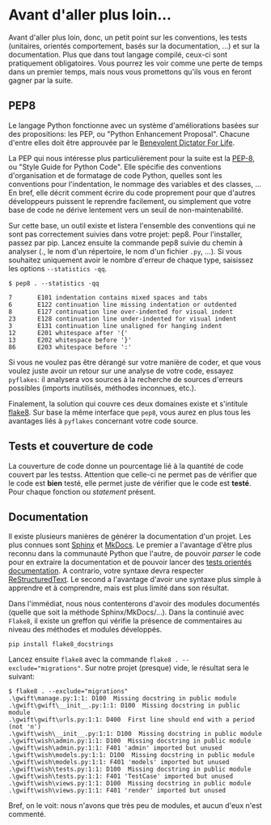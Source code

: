 Avant d'aller plus loin...
==========================

Avant d'aller plus loin, donc, un petit point sur les conventions, les tests (unitaires, orientés comportement, basés sur la documentation, ...) et sur la documentation. Plus que dans tout langage compilé, ceux-ci sont pratiquement obligatoires. Vous pourrez les voir comme une perte de temps dans un premier temps, mais nous vous promettons qu'ils vous en feront gagner par la suite.

## PEP8

Le langage Python fonctionne avec un système d'améliorations basées sur des propositions: les PEP, ou "Python Enhancement Proposal". Chacune d'entre elles doit être approuvée par le [Benevolent Dictator For Life](http://fr.wikipedia.org/wiki/Benevolent_Dictator_for_Life).

La PEP qui nous intéresse plus particulièrement pour la suite est la [PEP-8](https://www.python.org/dev/peps/pep-0008/), ou "Style Guide for Python Code". Elle spécifie des conventions d'organisation et de formatage de code Python, quelles sont les conventions pour l'indentation, le nommage des variables et des classes, ... En bref, elle décrit comment écrire du code proprement pour que d'autres développeurs puissent le reprendre facilement, ou simplement que votre base de code ne dérive lentement vers un seuil de non-maintenabilité.

Sur cette base, un outil existe et listera l'ensemble des conventions qui ne sont pas correctement suivies dans votre projet: pep8. Pour l'installer, passez par pip. Lancez ensuite la commande pep8 suivie du chemin à analyser (., le nom d'un répertoire, le nom d'un fichier `.py`, ...). Si vous souhaitez uniquement avoir le nombre d'erreur de chaque type, saisissez les options `--statistics -qq`.

```shell
$ pep8 . --statistics -qq

7       E101 indentation contains mixed spaces and tabs
6       E122 continuation line missing indentation or outdented
8       E127 continuation line over-indented for visual indent
23      E128 continuation line under-indented for visual indent
3       E131 continuation line unaligned for hanging indent
12      E201 whitespace after '{'
13      E202 whitespace before '}'
86      E203 whitespace before ':'
```

Si vous ne voulez pas être dérangé sur votre manière de coder, et que vous voulez juste avoir un retour sur une analyse de votre code, essayez `pyflakes`: il analysera vos sources à la recherche de sources d'erreurs possibles (imports inutilisés, méthodes inconnues, etc.).

Finalement, la solution qui couvre ces deux domaines existe et s'intitule [flake8](https://github.com/PyCQA/flake8). Sur base la même interface que `pep8`, vous aurez en plus tous les avantages liés à `pyflakes` concernant votre code source.

## Tests et couverture de code

La couverture de code donne un pourcentage lié à la quantité de code couvert par les testss.
Attention que celle-ci ne permet pas de vérifier que le code est **bien** testé, elle permet juste de vérifier que le code est **testé**. Pour chaque fonction ou *statement* présent.


## Documentation

Il existe plusieurs manières de générer la documentation d'un projet. Les plus connues sont [Sphinx](http://sphinx-doc.org/) et [MkDocs](http://www.mkdocs.org/). Le premier a l'avantage d'être plus reconnu dans la communauté Python que l'autre, de pouvoir *parser* le code pour en extraire la documentation et de pouvoir lancer des [tests orientés documentation](https://duckduckgo.com/?q=documentation+driven+development&t=ffsb). A contrario, votre syntaxe devra respecter [ReStructuredText](https://en.wikipedia.org/wiki/ReStructuredText). Le second a l'avantage d'avoir une syntaxe plus simple à apprendre et à comprendre, mais est plus limité dans son résultat.

Dans l'immédiat, nous nous contenterons d'avoir des modules documentés (quelle que soit la méthode Sphinx/MkDocs/...). Dans la continuié avec `Flake8`, il existe un greffon qui vérifie la présence de commentaires au niveau des méthodes et modules développés.

```shell
pip install flake8_docstrings
```

Lancez ensuite `flake8` avec la commande `flake8 . --exclude="migrations"`. Sur notre projet (presque) vide, le résultat sera le suivant:

```shell
$ flake8 . --exclude="migrations"
.\gwift\manage.py:1:1: D100  Missing docstring in public module
.\gwift\gwift\__init__.py:1:1: D100  Missing docstring in public module
.\gwift\gwift\urls.py:1:1: D400  First line should end with a period (not 'n')
.\gwift\wish\__init__.py:1:1: D100  Missing docstring in public module
.\gwift\wish\admin.py:1:1: D100  Missing docstring in public module
.\gwift\wish\admin.py:1:1: F401 'admin' imported but unused
.\gwift\wish\models.py:1:1: D100  Missing docstring in public module
.\gwift\wish\models.py:1:1: F401 'models' imported but unused
.\gwift\wish\tests.py:1:1: D100  Missing docstring in public module
.\gwift\wish\tests.py:1:1: F401 'TestCase' imported but unused
.\gwift\wish\views.py:1:1: D100  Missing docstring in public module
.\gwift\wish\views.py:1:1: F401 'render' imported but unused
```

Bref, on le voit: nous n'avons que très peu de modules, et aucun d'eux n'est commenté.
